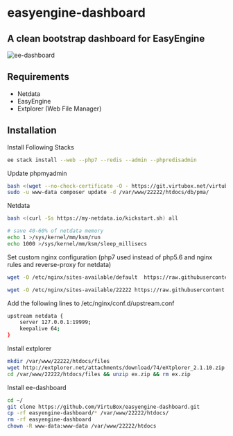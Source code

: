 
# easyengine-dashboard

## A clean bootstrap dashboard for EasyEngine

![ee-dashboard](https://raw.githubusercontent.com/VirtuBox/easyengine-dashboard/master/ee-dashboard.png)

## Requirements

* Netdata
* EasyEngine
* Extplorer (Web File Manager)

## Installation

Install Following Stacks

```bash
ee stack install --web --php7 --redis --admin --phpredisadmin
```

Update phpmyadmin

```bash
bash <(wget --no-check-certificate -O - https://git.virtubox.net/virtubox/debian-config/raw/master/composer.sh)
sudo -u www-data composer update -d /var/www/22222/htdocs/db/pma/
```

Netdata

```bash
bash <(curl -Ss https://my-netdata.io/kickstart.sh) all

# save 40-60% of netdata memory
echo 1 >/sys/kernel/mm/ksm/run
echo 1000 >/sys/kernel/mm/ksm/sleep_millisecs
```

Set custom nginx configuration (php7 used instead of php5.6 and nginx rules and reverse-proxy for netdata)  

```bash
wget -O /etc/nginx/sites-available/default  https://raw.githubusercontent.com/VirtuBox/ubuntu-nginx-web-server/master/etc/nginx/sites-available/default

wget -O /etc/nginx/sites-available/22222 https://raw.githubusercontent.com/VirtuBox/ubuntu-nginx-web-server/master/etc/nginx/sites-available/22222
```

Add the following lines to /etc/nginx/conf.d/upstream.conf

```bash
upstream netdata {
    server 127.0.0.1:19999;
    keepalive 64;
}
```

Install extplorer

```bash
mkdir /var/www/22222/htdocs/files
wget http://extplorer.net/attachments/download/74/eXtplorer_2.1.10.zip -O /var/www/22222/htdocs/files/ex.zip
cd /var/www/22222/htdocs/files && unzip ex.zip && rm ex.zip
```

Install ee-dashboard

```bash
cd ~/
git clone https://github.com/VirtuBox/easyengine-dashboard.git
cp -rf easyengine-dashboard/* /var/www/22222/htdocs/
rm -rf easyengine-dashboard
chown -R www-data:www-data /var/www/22222/htdocs
```